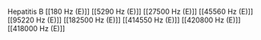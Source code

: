 Hepatitis B
[[180 Hz (E)]]
[[5290 Hz (E)]]
[[27500 Hz (E)]]
[[45560 Hz (E)]]
[[95220 Hz (E)]]
[[182500 Hz (E)]]
[[414550 Hz (E)]]
[[420800 Hz (E)]]
[[418000 Hz (E)]]